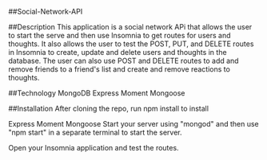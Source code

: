##Social-Network-API

##Description
This application is a social network APi that allows the user to start the serve and then use Insomnia to get routes for users and thoughts. It also allows the user to test the POST, PUT, and DELETE routes in Insomnia to create, update and delete users and thoughts in the database. The user can also use POST and DELETE routes to add and remove friends to a friend's list and create and remove reactions to thoughts.

##Technology
MongoDB
Express
Moment
Mongoose

##Installation
After cloning the repo, run npm install to install

Express
Moment
Mongoose
Start your server using "mongod" and then use "npm start" in a separate terminal to start the server.

Open your Insomnia application and test the routes.



